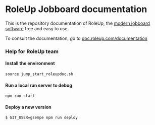 # RoleUp Jobboard documentation

This is the repository documentation of RoleUp, the [modern jobboard software](https://roleup.com) free and easy to use.

To consult the documentation, go to [doc.roleup.com/documentation](https://doc.roleup.com/documentation/
)

### Help for RoleUp team


#### Install the environment

```
source jump_start_roleupdoc.sh
```

#### Run a local run server to debug

```
npm run start
```


#### Deploy a new version

```
$ GIT_USER=gsempe npm run deploy
```

